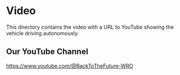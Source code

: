 Video
====

This directory contains the video with a URL to YouTube showing the vehicle driving autonomously.
## Our YouTube Channel

https://www.youtube.com/@BackToTheFuture-WRO

